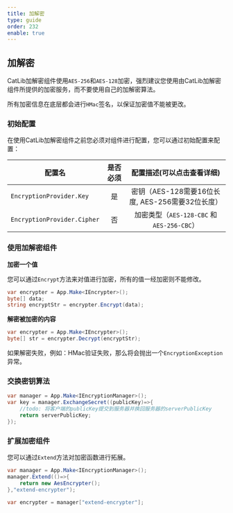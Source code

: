 ```yaml
---
title: 加解密
type: guide
order: 232
enable: true
---
```


## 加解密

CatLib加解密组件使用`AES-256`和`AES-128`加密，强烈建议您使用由CatLib加解密组件所提供的加密服务，而不要使用自己的加解密算法。

所有加密信息在底层都会进行`HMac`签名，以保证加密值不能被更改。

### 初始配置

在使用CatLib加解密组件之前您必须对组件进行配置，您可以通过初始配置来配置：

| 配置名                            | 是否必须 | 配置描述(可以点击查看详细)                 |
| -------------------------------- |:------:|:--------------------------------------:|
| `EncryptionProvider.Key`     | 是      | 密钥（AES-128需要16位长度, AES-256需要32位长度）  |
| `EncryptionProvider.Cipher`  | 否      | 加密类型（`AES-128-CBC` 和 `AES-256-CBC`）  |

### 使用加解密组件

**加密一个值**

您可以通过`Encrypt`方法来对值进行加密，所有的值一经加密则不能修改。

```csharp
var encrypter = App.Make<IEncrypter>();
byte[] data;
string encryptStr = encrypter.Encrypt(data);
```

**解密被加密的内容**

```csharp
var encrypter = App.Make<IEncrypter>();
byte[] str = encrypter.Decrypt(encryptStr);
```

如果解密失败，例如：HMac验证失败，那么将会抛出一个`EncryptionException`异常。

### 交换密钥算法

```csharp
var manager = App.Make<IEncryptionManager>();
var key = manager.ExchangeSecret((publicKey)=>{
    //todo: 将客户端的publicKey提交到服务器并换回服务器的serverPublicKey
    return serverPublicKey;
});
```

### 扩展加密组件

您可以通过`Extend`方法对加密函数进行拓展。

```csharp
var manager = App.Make<IEncryptionManager>();
manager.Extend(()=>{
    return new AesEncrypter();
},"extend-encrypter");

var encrypter = manager["extend-encrypter"];
```
